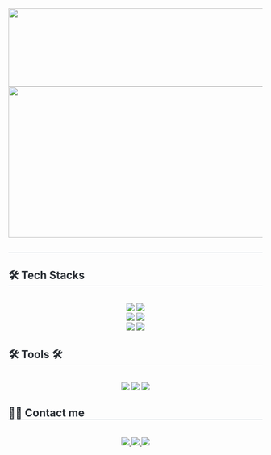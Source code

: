 <div align= "center">
    <a href="https://github.com/devxb/gitanimals">
  <img src="https://render.gitanimals.org/lines/{SeunGgyu}" width="1000" height="155"/>
</a><a href="https://www.gitanimals.org/en_US?utm_medium=image&utm_source=seungg8361&utm_content=farm">
<img
  src="https://render.gitanimals.org/farms/seungg8361"
  width="600"
  height="300"
/>
</a>
    </div>
    <div style="text-align: left;"> 
    <h2 style="border-bottom: 1px solid #d8dee4; color: #282d33;">  </h2>  
    <div style="font-weight: 700; font-size: 15px; text-align: left; color: #282d33;">  </div> 
    </div>
    <div style="text-align: left;">
    <h2 style="border-bottom: 1px solid #d8dee4; color: #282d33;"> 🛠️ Tech Stacks </h2> <br>
        <div align= "center">
          <img src="https://img.shields.io/badge/Java-007396?style=for-the-badge&logo=Java&logoColor=white">
          <img src="https://img.shields.io/badge/Python-3776AB?style=for-the-badge&logo=Python&logoColor=white">
          <br/>
          <img src="https://img.shields.io/badge/Spring Boot-6DB33F?style=for-the-badge&logo=Spring Boot&logoColor=white">
          <img src="https://img.shields.io/badge/Thymeleaf-%23005C0F.svg?style=for-the-badge&logo=Thymeleaf&logoColor=white">
          <br/>
          <img src="https://img.shields.io/badge/MySQL-4479A1?style=for-the-badge&logo=MySQL&logoColor=white">
          <img src="https://img.shields.io/badge/h2-339933?style=for-the-badge&logo=h2&logoColor=white">
        </div>
    </div>
    <div style="text-align: left;">
    <h2 style="border-bottom: 1px solid #d8dee4; color: #282d33;"> 🛠️ Tools 🛠️ </h2> <br> 
    <div align= "center">
        <img src="https://img.shields.io/badge/Notion-000000?style=for-the-badge&logo=Notion&logoColor=white">
        <img src="https://img.shields.io/badge/Figma-F24E1E?style=for-the-badge&logo=Figma&logoColor=white">
        <img src="https://img.shields.io/badge/Github-181717?style=for-the-badge&logo=Github&logoColor=white">
    </div>
    <div style="text-align: left;">
    <h2 style="border-bottom: 1px solid #d8dee4; color: #282d33;"> 🧑‍💻 Contact me </h2> <br> 
    <div align= "center">
         <a href="https://www.instagram.com/99_back/"> 
         <img src="https://img.shields.io/badge/Instagram-E4405F?style=for-the-badge&logo=Instagram&logoColor=white&link="https://www.instagram.com/99_back/"> </a>
         <a href="https://long-quasar-bd8.notion.site/13f6fa3bc77580678521d6f3a2c7b6ea">
         <img src="https://img.shields.io/badge/Notion-000000?style=for-the-badge&logo=Notion&logoColor=white&link="https://long-quasar-bd8.notion.site/13f6fa3bc77580678521d6f3a2c7b6ea"> </a>
         <a href=mailto:seungg8361@gmail.com> <img src="https://img.shields.io/badge/Gmail-EA4335?style=for-the-badge&logo=Gmail&logoColor=white&link=mailto:seungg8361@gmail.com"> </a>
    </div>
    </div>
    
